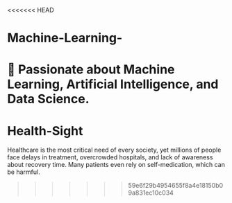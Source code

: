 <<<<<<< HEAD
# Machine-Learning-
🚀 Passionate about Machine Learning, Artificial Intelligence, and Data Science.
=======
# Health-Sight
Healthcare is the most critical need of every society, yet millions of people face delays in treatment, overcrowded hospitals, and lack of awareness about recovery time. Many patients even rely on self-medication, which can be harmful.
>>>>>>> 59e6f29b4954655f8a4e18150b09a831ec10c034
